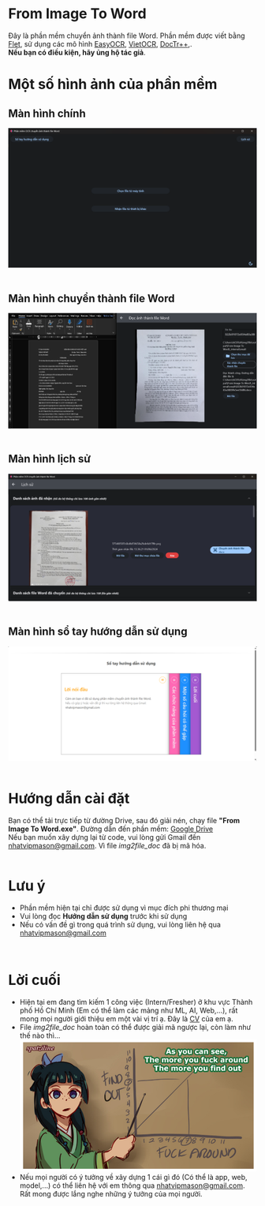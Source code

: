 # From Image To Word <br>
Đây là phần mềm chuyển ảnh thành file Word. Phần mềm được viết bằng [Flet](https://flet.dev/), sử dụng các mô hình [EasyOCR](https://www.jaided.ai/easyocr/),  [VietOCR](https://github.com/pbcquoc/vietocr), [DocTr++](https://project.doctrp.top/),. 
<br>**Nếu bạn có điều kiện, hãy ủng hộ tác giả**. <br>
# Một số hình ảnh của phần mềm <br>
## Màn hình chính
![Màn hình chính](https://github.com/Yamakaze-chan/Img2Word/blob/main/screen_image/Screenshot%202024-06-02%20105508.png)
<br>
<br>
## Màn hình chuyển thành file Word
![Màn hình chuyển thành file Word](https://github.com/Yamakaze-chan/Img2Word/blob/main/screen_image/Screenshot%202024-06-02%20110116.png)
<br>
<br>
## Màn hình lịch sử
![Màn hình lịch sử](https://github.com/Yamakaze-chan/Img2Word/blob/main/screen_image/Screenshot%202024-06-02%20110347.png)
<br>
<br>
## Màn hình sổ tay hướng dẫn sử dụng
![Màn hình sổ tay hướng dẫn sử dụng](https://github.com/Yamakaze-chan/Img2Word/blob/main/screen_image/Screenshot%202024-06-02%20110506.png)
<br>
<br>
# Hướng dẫn cài đặt
Bạn có thể tải trực tiếp từ đường Drive, sau đó giải nén, chạy file **"From Image To Word.exe"**. Đường dẫn đến phần mềm: [Google Drive](https://drive.google.com/file/d/16OTdEJpnUuvEPUJ9rbcd6mOcT-mu9FtK/view?usp=drive_link)
<br>
Nếu bạn muốn xây dựng lại từ code, vui lòng gửi Gmail đến nhatvipmason@gmail.com. Vì file *img2file_doc* đã bị mã hóa.
<br>
<br>
# Lưu ý<br>
* Phần mềm hiện tại chỉ được sử dụng vì mục đích phi thương mại
* Vui lòng đọc **Hướng dẫn sử dụng** trước khi sử dụng
* Nếu có vấn đề gì trong quá trình sử dụng, vui lòng liên hệ qua nhatvipmason@gmail.com
<br>
   
# Lời cuối
* Hiện tại em đang tìm kiếm 1 công việc (Intern/Fresher) ở khu vực Thành phố Hồ Chí Minh (Em có thể làm các mảng như ML, AI, Web,...), rất mong mọi người giới thiệu em một vài vị trí ạ. Đây là [CV](https://drive.google.com/file/d/1ZTgUMEPQrjYEeInjTawBlWKssMY4aZQd/view?usp=sharing) của em ạ.
* File *img2file_doc* hoàn toàn có thể được giải mã ngược lại, còn làm như thế nào thì... <br>
![](https://github.com/Yamakaze-chan/Img2Word/blob/main/screen_image/GJiFFowW0AA4Fma.png)
* Nếu mọi người có ý tưởng về xây dựng 1 cái gì đó (Có thể là app, web, model,...) có thể liên hệ với em thông qua nhatvipmason@gmail.com. Rất mong được lắng nghe những ý tưởng của mọi người.
